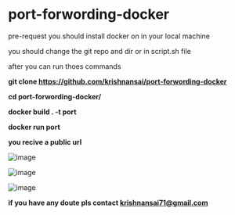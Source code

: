 # port-forwording-docker

pre-request
you should install docker on in your local machine


you should change the git repo and dir or in script.sh file 

after you can run thoes commands

**git clone https://github.com/krishnansai/port-forwording-docker**

**cd port-forwording-docker/**

**docker build . -t port**

**docker run port**

**you recive a public url**

![image](https://user-images.githubusercontent.com/65504920/203595939-392b87f0-713c-4f00-be11-a64241f5589c.png)


![image](https://user-images.githubusercontent.com/65504920/203596174-cb9ea1f8-7100-4703-988c-8d7f6998c5ff.png)


![image](https://user-images.githubusercontent.com/65504920/203596357-86ea5a50-2cb0-4dd6-878c-c6d6e1355170.png)


**if you have any doute pls contact krishnansai71@gmail.com**
